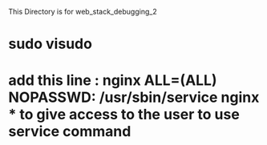 This Directory is for web_stack_debugging_2

# sudo visudo
# add this line : nginx ALL=(ALL) NOPASSWD: /usr/sbin/service nginx *  to give access to the user to use service command
